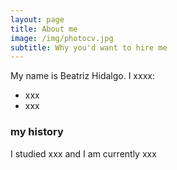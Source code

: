 ```yaml
---
layout: page
title: About me
image: /img/photocv.jpg
subtitle: Why you'd want to hire me
---
```


My name is Beatriz Hidalgo. I xxxx:

- xxx
- xxx

### my history

I studied xxx and I am currently xxx

